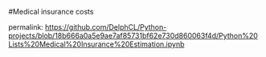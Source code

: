 #Medical insurance costs

permalink: https://github.com/DelphCL/Python-projects/blob/18b666a0a5e9ae7af85731bf62e730d860063f4d/Python%20Lists%20Medical%20Insurance%20Estimation.ipynb

